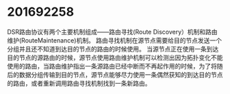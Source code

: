 # 201692258
DSR路由协议有两个主要机制组成——路由寻找(Route Discovery）机制和路由维护(RouteMaintenance)机制。
路由寻找机制在源节点需要给目的节点发送一个分组并且还不知道到达目的节点的路由的时候使用。
当源节点正在使用一条到达目的节点的源路由的时候，源节点使用路由维护机制可以检测出因为拓扑变化不能使用的路由，当路由维护指出一条源路由已经中断而不再起作用的时候，为了将随后的数据分组传输到目的节点，源节点能够尽力使用一条偶然获知的到达目的节点的路由，或者重新调用路由寻找机制找到一条新路由。

